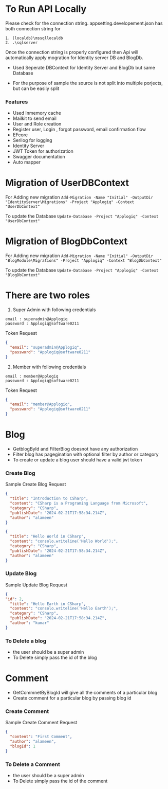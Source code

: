 # To Run API Locally 

Please check for the connection string. appsetting.developement.json has both connection string for 

    1. (localdb)\mssqllocaldb
    2. .\sqlserver

Once the connection string is properly configured then Api will automatically apply mogration for Identity server DB and BlogDb.

- Used Seperate DBContext for Identity Server and BlogDb but same Database

- For the purpose of sample the source is not split into multiple porjects, but can be easily split

### Features
- Used Inmemory cache
- Mailkit to send email
- User and Role creation
- Register user, Login , forgot password, email confirmation flow
- EFcore
- Serilog for logging
- Identity Server
- JWT Token for authorization
- Swagger documentation
- Auto mapper

# Migration of UserDBContext

For Adding new migration
 `Add-Migration -Name "Initial" -OutputDir "IdentityServer\Migrations" -Project "Applogiq" -Context "UserDbContext"`
 
To update the Database
 `Update-Database -Project "Applogiq" -Context "UserDbContext"`

# Migration of BlogDbContext

For Adding new migration
 `Add-Migration -Name "Initial" -OutputDir "BlogModule\Migrations" -Project "Applogiq" -Context "BlogDbContext"`

To update the Database
`Update-Database -Project "Applogiq" -Context "BlogDbContext"`


# There are two roles

1. Super Admin with following credentials

```
email : superadmin@Applogiq
password : Applogiq@software0211
```

Token Request
``` json
{
  "email": "superadmin@Applogiq",
  "password": "Applogiq@software0211"
}
```

2. Member with following credentials
```
email : member@Applogiq
password : Applogiq@software0211
```

Token Request
``` json
{
  "email": "member@Applogiq",
  "password": "Applogiq@software0211"
}
```

# Blog

- GetblogById and FilterBlog doesnot have any authorization
- Filter blog has pagegination with optional filter by author or category
- To create or update a blog user should have a valid jwt token

### Create Blog

Sample Create Blog Request
``` json
{
  "title": "Introduction to CSharp",
  "content": "CSharp is a Programing Language from Microsoft",
  "category": "CSharp",
  "publishDate": "2024-02-21T17:58:34.214Z",
  "author": "alameen"
}
```
``` json
{
  "title": "Hello World in CSharp",
  "content": "consolo.writeline('Hello World');",
  "category": "CSharp",
  "publishDate": "2024-02-21T17:58:34.214Z",
  "author": "alameen"
}
```

### Update Blog

Sample Update Blog Request
``` json
{
"id": 2,
  "title": "Hello Earth in CSharp",
  "content": "consolo.writeline('Hello Earth');",
  "category": "CSharp",
  "publishDate": "2024-02-21T17:58:34.214Z",
  "author": "kumar"
}
```

### To Delete a blog 

 - the user should be a super admin
 - To Delete simply pass the id of the blog



# Comment

- GetCommnetByBlogId will give all the comments of a particular blog
- Create comment for a particular blog by passing blog id

### Create Comment

Sample Create Comment Request
``` json
{
  "content": "First Comment",
  "author": "alameen",
  "blogId": 1
}
```

### To Delete a Comment 

 - the user should be a super admin
 - To Delete simply pass the id of the comment

